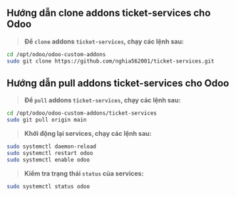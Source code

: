 Hướng dẫn clone addons ticket-services cho Odoo
----

> **Để `clone` addons `ticket-services`, chạy các lệnh sau:**

```bash
cd /opt/odoo/odoo-custom-addons
sudo git clone https://github.com/nghia562001/ticket-services.git
```

Hướng dẫn pull addons ticket-services cho Odoo
----

> **Để `pull` addons `ticket-services`, chạy các lệnh sau:**

```bash
cd /opt/odoo/odoo-custom-addons/ticket-services
sudo git pull origin main
```

> **Khởi động lại services, chạy các lệnh sau:**

```bash
sudo systemctl daemon-reload
sudo systemctl restart odoo
sudo systemctl enable odoo
```

> **Kiểm tra trạng thái `status` của services:**

```bash
sudo systemctl status odoo
```

